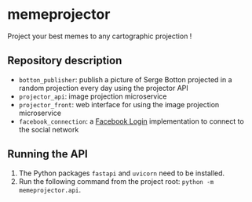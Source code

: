 # memeprojector
Project your best memes to any cartographic projection !

## Repository description
+ `botton_publisher`: publish a picture of Serge Botton projected in a random projection every day using the projector API
+ `projector_api`: image projection microservice
+ `projector_front`: web interface for using the image projection microservice
+ `facebook_connection`: a [Facebook Login](https://developers.facebook.com/docs/facebook-login/manually-build-a-login-flow#confirm) implementation to connect to the social network

## Running the API
1. The Python packages `fastapi` and `uvicorn` need to be installed.
2. Run the following command from the project root: `python -m memeprojector.api`.